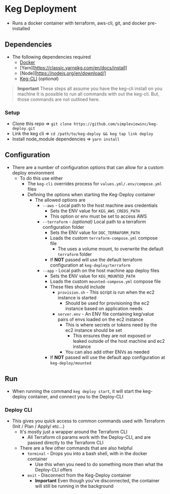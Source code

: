 # Keg Deployment
* Runs a docker container with terraform, aws-cli, git, and docker pre-installed

## Dependencies
* The following dependencies required
  * [Docker](https://docs.docker.com/engine/installation/)
  * [Yarn][https://classic.yarnpkg.com/en/docs/install]
  * [Node][https://nodejs.org/en/download/]
  * [Keg-CLI](https://github.com/simpleviewinc/keg-cli) (*optional*) 

> **Important** 
> These steps all assume you have the keg-cli install on you machine
> It is possible to run all commands with out the keg-cli.
> But, those commands are not outlined here.

### Setup
* Clone this repo => `git clone https://github.com/simpleviewinc/keg-deploy.git`
* Link the keg cli => `cd /path/to/keg-deploy && keg tap link deploy`
* Install node_module dependencies => `yarn install`

## Configuration
* There are a number of configuration options that can allow for a custom deploy environment
  * To do this use either
    * The `keg-cli` overrides process for `values.yml/.env/compose.yml` files
    * Defining the options when starting the Keg-Deploy container
      * The allowed options are
        * `--aws` - Local path to the host machine aws credentials
          * Sets the ENV value for `KEG_AWS_CREDS_PATH`
          * This option or env must be set to access AWS
        * `--terraform` - *(optional)* Local path to a terraform configuration folder
          * Sets the ENV value for `DOC_TERRAFORM_PATH`
          * Loads the custom `terraform-compose.yml` compose file
            * The uses a volume mount, to overwrite the default `terraform` folder
          * If **NOT** passed will use the default terraform configuration at `keg-deploy/terraform`
        * `--app` - Local path on the host machine app deploy files
            * Sets the ENV value for `KEG_MOUNTED_PATH`
            * Loads the custom `mounted-compose.yml` compose file
            * These files should include
              * `provision.sh` - This script is run when the ec2 instance is started
                * Should be used for provisioning the ec2 instance based on application needs
              * `server.env` - An ENV file containing keg/value pairs of envs loaded on the ec2 instance
                * This is where secrets or tokens need by the ec2 instance should be set
                  * This ensures they are not exposed or leaked outside of the host machine and ec2 instance
                * You can also add other ENVs as needed
            * If **NOT** passed will use the default app configuration at `keg-deploy/mounted`

## Run
* When running the command `keg deploy start`, it will start the keg-deploy container, and connect you to the Deploy-CLI

### Deploy CLI
* This gives you quick access to common commands used with Terraform (Init / Plan / Apply/ etc...)
  * It's mostly just a wrapper around the Terraform CLI
    * All Terraform cli params work with the Deploy-CLI, and are passed directly to the Terraform CLI
  * There are a few other commands that are also helpful
    * `terminal` - Drops you into a bash shell, with in the docker container
      * Use this when you need to do something more then what the Deploy-CLI offers
    * `exit` - Disconnect from the Keg-Deploy container
      * **Important** Even though you've disconnected, the container will still be running in the background
